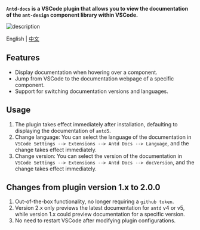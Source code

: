 **`Antd-docs` is a VSCode plugin that allows you to view the documentation of the `ant-design` component library within VSCode.**

![description](https://github.com/jrr997/antd-docs-vscode/blob/master/description.gif?raw=true)

English | [中文](./README-zh_CN.md)

## Features
 - Display documentation when hovering over a component.
 - Jump from VSCode to the documentation webpage of a specific component.
 - Support for switching documentation versions and languages.

## Usage
  1. The plugin takes effect immediately after installation, defaulting to displaying the documentation of `antd5`.
  2. Change language: You can select the language of the documentation in `VSCode Settings --> Extensions --> Antd Docs --> Language`, and the change takes effect immediately.
  3. Change version: You can select the version of the documentation in `VSCode Settings --> Extensions --> Antd Docs --> docVersion`, and the change takes effect immediately.

## Changes from plugin version 1.x to 2.0.0
  1. Out-of-the-box functionality, no longer requiring a `github token`.
  2. Version 2.x only previews the latest documentation for `antd` v4 or v5, while version 1.x could preview documentation for a specific version.
  3. No need to restart VSCode after modifying plugin configurations.